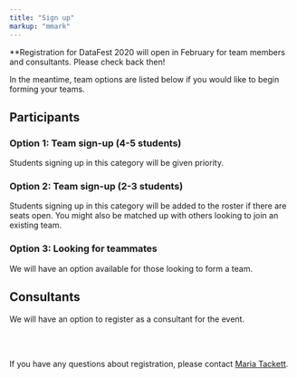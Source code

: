 ```yaml
---
title: "Sign up"
markup: "mmark"
---
```


**Registration for DataFest 2020 will open in February for team members and consultants. Please check back then!

In the meantime, team options are listed below if you would like to begin forming your teams.

<!--
As of April 1 we have over 350 students signed up for DataFest at Duke from eight area schools! We have reached capacity and registration is now closed.

<a href="https://goo.gl/forms/nTUIDUpb8OiXy7j63"><i class="fas fa-user-plus fa-2x" style="color:#4285F4"></i></a> If you are interested in serving as a consultant during the event, please let us know your availability [here](https://goo.gl/forms/nTUIDUpb8OiXy7j63).

Alternatively, even if you're not competing, you're welcomed to attend the final presentations at 3pm on Sunday, April 8, at Penn Pavilion.

Thank you for your interest and see you at DataFest!
-->


<!--
Click on the option that applies to you. Regardless of the option you choose, you will automatically be placed on the ASA DataFest<small><sup>TM</sup></small> mailing list to receive updates and announcements.

Registration deadline is midnight on **Monday, March 25, 2019**.

Seats are limited, sign up before it's too late!
-->
## Participants

### Option 1: Team sign-up (4-5 students)
<!--
<a href="https://docs.google.com/forms/d/1Y2Yp-GSG_wv_NipkB_wOszuS6DpG6SC7DNAfwGuwh7c"><i class="fas fa-user-plus fa-2x" style="color:#03A9F4"></i></a> Click [here](https://docs.google.com/forms/d/1Y2Yp-GSG_wv_NipkB_wOszuS6DpG6SC7DNAfwGuwh7c) to sign up as a team of 4 to 5 students. Students signing up in this category will be given priority.
-->

<i class="fas fa-user-plus fa-2x" style="color:#03A9F4"></i> Students signing up in this category will be given priority.

### Option 2: Team sign-up (2-3 students)
<!--
<a href="https://docs.google.com/forms/d/1Wb8M9YsvTn79jvm2zoOEv2dFDb_lqEqpOPI7FRayih8"><i class="fas fa-user-plus fa-2x" style="color:#CDDC39"></i></a> Click [here](https://docs.google.com/forms/d/1Wb8M9YsvTn79jvm2zoOEv2dFDb_lqEqpOPI7FRayih8) to sign up as a team of 2 to 3 students. Students signing up in this category will be added to the roster if there are seats open as of Monday, March 18, 2019. You might also be matched up with others looking to join an existing team.
-->

<i class="fas fa-user-plus fa-2x" style="color:#CDDC39"></i> Students signing up in this category will be added to the roster if there are seats open. You might also be matched up with others looking to join an existing team.

### Option 3: Looking for teammates
<!--
<a href="https://docs.google.com/forms/d/1RKTkIJnGrj8j7C1VtLUZ0RxXUC3W498VjXzaNNOWucE"><i class="fas fa-user-plus fa-2x" style="color:#E91E63"></i></a> If you do not have a team in mind but you're looking for teammates, click [here](https://docs.google.com/forms/d/1RKTkIJnGrj8j7C1VtLUZ0RxXUC3W498VjXzaNNOWucE) to leave us your information so that you can be matched with others.
-->

<i class="fas fa-user-plus fa-2x" style="color:#E91E63"></i> We will have an option available for those looking to form a team.

## Consultants
<!--
<a href="https://docs.google.com/forms/d/1vgZty6NgM_EZ6yWHbG4VTmZIaoj7D5GEf4xLnlIdVkw"><i class="fas fa-user-plus fa-2x" style="color:#4285F4"></i></a> If you are interested in serving as a consultant during the event, please let us know your availability [here](https://docs.google.com/forms/d/1vgZty6NgM_EZ6yWHbG4VTmZIaoj7D5GEf4xLnlIdVkw).
-->

<i class="fas fa-user-plus fa-2x" style="color:#4285F4"></i> We will have an option to register as a consultant for the event. 

<br><br>

If you have any questions about registration, please contact [Maria Tackett](mailto:maria.tackett@duke.edu).